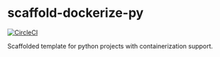 # scaffold-dockerize-py
[![CircleCI](https://circleci.com/gh/ujjwal1711/scaffold-dockerize-py.svg?style=svg)](https://circleci.com/gh/ujjwal1711/scaffold-dockerize-py)

Scaffolded template for python projects with containerization support.  
